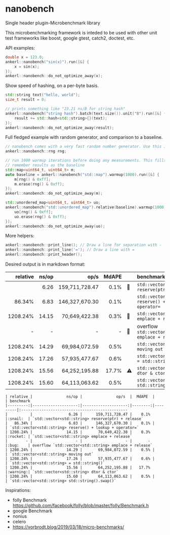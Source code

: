 # nanobench
Single header plugin-Microbenchmark library

This microbenchmarking framework is inteded to be used with other unit test frameworks like boost, google gtest, catch2, doctest, etc.

API examples:


```cpp
double x = 123.0;
ankerl::nanobench("sin(x)").run([&] {
    x = sin(x);
});
ankerl::nanobench::do_not_optimize_away(x);
```

Show speed of hashing, on a per-byte basis.
```cpp
std::string text("hello, world");
size_t result = 0;

// prints something like "23.21 ns/B for string hash"
ankerl::nanobench("string hash").batch(text.size()).unit("B").run([&] {
    result += std::hash<std::string>{}(text);
});
ankerl::nanobench::do_not_optimize_away(result);
```

Full fledged example with random generator, and comparison to a baseline.

```cpp
// nanobench comes with a very fast random number generator. Use this in the benchmark. Initializes with random_device.
ankerl::nanobench::rng rng;

// run 1000 warmup iterations before doing any measurements. This fills the map so it's size is stable.
// remember results as the baseline
std::map<uint64_t, uint64_t> m;
auto baseline = ankerl::nanobench("std::map").warmup(1000).run([&] {
    m[rng() & 0xff];
    m.erase(rng() & 0xff);
});
ankerl::nanobench::do_not_optimize_away(m);

std::unordered_map<uint64_t, uint64_t> uo;
ankerl::nanobench("std::unordered_map").relative(baseline).warmup(1000).run([&] {
    uo[rng() & 0xff];
    uo.erase(rng() & 0xff);
});
ankerl::nanobench::do_not_optimize_away(uo);
```    

More helpers:

```cpp
ankerl::nanobench::print_line(); // Draw a line for separation with -
ankerl::nanobench::print_line('='); // Draw a line with =
ankerl::nanobench::print_header(); 
```

Desired output is in markdown format:

| relative |               ns/op |               op/s  |  MdAPE  |         | benchmark
|---------:|--------------------:|--------------------:|--------:|---------|:-----------------------------------------------
|          |                6.26 |      159,711,728.47 |    0.1% |:snail:  | `std::vector<std::string> reserve(ptr) + release`
|   86.34% |                6.83 |      146,327,670.30 |    0.1% |         | `std::vector<std::string> reserve() + lookup + operator=`
| 1208.24% |               14.15 |       70,649,422.38 |    0.3% |:rocket: | `std::vector<std::string> emplace + release`
|        - |                   - |                   - |       - |:bug:    | overflow `std::vector<std::string> emplace + release`
| 1208.24% |               14.29 |       69,984,072.59 |    0.5% |         | `std::vector<std::string> moving out`
| 1208.24% |               17.26 |       57,935,477.67 |    0.6% |         | `std::vector<std::string> = std::string()`
| 1208.24% |               15.56 |       64,252,195.88 |   17.7% |:warning:| `std::vector<std::string> dtor & ctor`
| 1208.24% |               15.60 |       64,113,063.62 |    0.5% |         | `std::vector<std::string> std::string().swap()`


```
| relative |               ns/op |               op/s  |  MdAPE  |         | benchmark
|---------:|--------------------:|--------------------:|--------:|---------|:-----------------------------------------------
|          |                6.26 |      159,711,728.47 |    0.1% |:snail:  | `std::vector<std::string> reserve(ptr) + release`
|   86.34% |                6.83 |      146,327,670.30 |    0.1% |         | `std::vector<std::string> reserve() + lookup + operator=`
| 1208.24% |               14.15 |       70,649,422.38 |    0.3% |:rocket: | `std::vector<std::string> emplace + release`
|        - |                   - |                   - |       - |:bug:    | overflow `std::vector<std::string> emplace + release`
| 1208.24% |               14.29 |       69,984,072.59 |    0.5% |         | `std::vector<std::string> moving out`
| 1208.24% |               17.26 |       57,935,477.67 |    0.6% |         | `std::vector<std::string> = std::string()`
| 1208.24% |               15.56 |       64,252,195.88 |   17.7% |:warning:| `std::vector<std::string> dtor & ctor`
| 1208.24% |               15.60 |       64,113,063.62 |    0.5% |         | `std::vector<std::string> std::string().swap()`
```

Inspirations:
* folly Benchmark https://github.com/facebook/folly/blob/master/folly/Benchmark.h
* google Benchmark
* nonius
* celero
* https://vorbrodt.blog/2019/03/18/micro-benchmarks/

